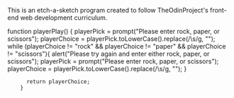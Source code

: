 This is an etch-a-sketch program created to follow TheOdinProject's front-end web development curriculum.


function playerPlay() {
        playerPick = prompt("Please enter rock, paper, or scissors");
        playerChoice = playerPick.toLowerCase().replace(/\s/g, "");
        while (playerChoice != "rock" && playerChoice != "paper" && playerChoice != "scissors"){
          alert("Please try again and enter either rock, paper, or scissors");
          playerPick = prompt("Please enter rock, paper, or scissors");
          playerChoice = playerPick.toLowerCase().replace(/\s/g, "");
        }
        
          return playerChoice;
        }